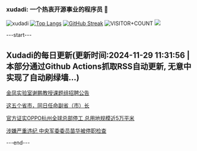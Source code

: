 ### xudadi: 一个热衷开源事业的程序员 👋

![xudadi](https://github-readme-stats-git-masterorgs-github-readme-stats-team.vercel.app/api?username=xudadi)
[![Top Langs](https://github-readme-stats.vercel.app/api/top-langs/?username=xudadi)](https://github.com/anuraghazra/github-readme-stats)
[![GitHub Streak](https://streak-stats.demolab.com?user=xudadi&locale=zh_Hans)](https://git.io/streak-stats)
![VISITOR+COUNT](https://komarev.com/ghpvc/?username=xudadi&label=VISITOR+COUNT)
![](https://raw.githubusercontent.com/xudadi/xudadi/main/assets/github-contribution-grid-snake.svg)


---start---

## Xudadi的每日更新(更新时间:2024-11-29 11:31:56 | 本部分通过Github Actions抓取RSS自动更新, 无意中实现了自动刷绿墙...)

[金凤实验室谢鹏教授课题组招聘公告](https://www.gongkaoleida.com/article/2211902)

[这五个省市，同日任命副省（市）长](https://m.163.com/news/article/JI41AOU4053469LG.html)

[官方证实OPPO杭州全球总部停工 总用地规模近5万平米](https://m.163.com/news/article/JI41VMTK0512B07B.html)

[涉嫌严重违纪 中央军委委员苗华被停职检查](https://m.163.com/news/article/JI3U0JHE000189PS.html)

---end---

